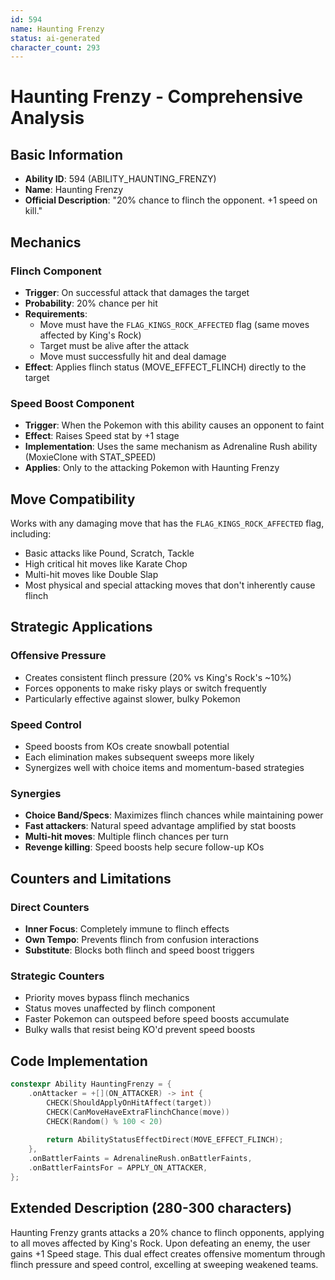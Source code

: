 ```yaml
---
id: 594
name: Haunting Frenzy
status: ai-generated
character_count: 293
---
```


# Haunting Frenzy - Comprehensive Analysis

## Basic Information
- **Ability ID**: 594 (ABILITY_HAUNTING_FRENZY)
- **Name**: Haunting Frenzy
- **Official Description**: "20% chance to flinch the opponent. +1 speed on kill."

## Mechanics

### Flinch Component
- **Trigger**: On successful attack that damages the target
- **Probability**: 20% chance per hit
- **Requirements**: 
  - Move must have the `FLAG_KINGS_ROCK_AFFECTED` flag (same moves affected by King's Rock)
  - Target must be alive after the attack
  - Move must successfully hit and deal damage
- **Effect**: Applies flinch status (MOVE_EFFECT_FLINCH) directly to the target

### Speed Boost Component  
- **Trigger**: When the Pokemon with this ability causes an opponent to faint
- **Effect**: Raises Speed stat by +1 stage
- **Implementation**: Uses the same mechanism as Adrenaline Rush ability (MoxieClone with STAT_SPEED)
- **Applies**: Only to the attacking Pokemon with Haunting Frenzy

## Move Compatibility
Works with any damaging move that has the `FLAG_KINGS_ROCK_AFFECTED` flag, including:
- Basic attacks like Pound, Scratch, Tackle
- High critical hit moves like Karate Chop
- Multi-hit moves like Double Slap
- Most physical and special attacking moves that don't inherently cause flinch

## Strategic Applications

### Offensive Pressure
- Creates consistent flinch pressure (20% vs King's Rock's ~10%)
- Forces opponents to make risky plays or switch frequently
- Particularly effective against slower, bulky Pokemon

### Speed Control
- Speed boosts from KOs create snowball potential
- Each elimination makes subsequent sweeps more likely
- Synergizes well with choice items and momentum-based strategies

### Synergies
- **Choice Band/Specs**: Maximizes flinch chances while maintaining power
- **Fast attackers**: Natural speed advantage amplified by stat boosts
- **Multi-hit moves**: Multiple flinch chances per turn
- **Revenge killing**: Speed boosts help secure follow-up KOs

## Counters and Limitations

### Direct Counters
- **Inner Focus**: Completely immune to flinch effects
- **Own Tempo**: Prevents flinch from confusion interactions
- **Substitute**: Blocks both flinch and speed boost triggers

### Strategic Counters  
- Priority moves bypass flinch mechanics
- Status moves unaffected by flinch component
- Faster Pokemon can outspeed before speed boosts accumulate
- Bulky walls that resist being KO'd prevent speed boosts

## Code Implementation
```cpp
constexpr Ability HauntingFrenzy = {
    .onAttacker = +[](ON_ATTACKER) -> int {
        CHECK(ShouldApplyOnHitAffect(target))
        CHECK(CanMoveHaveExtraFlinchChance(move))
        CHECK(Random() % 100 < 20)
        
        return AbilityStatusEffectDirect(MOVE_EFFECT_FLINCH);
    },
    .onBattlerFaints = AdrenalineRush.onBattlerFaints,
    .onBattlerFaintsFor = APPLY_ON_ATTACKER,
};
```

## Extended Description (280-300 characters)
Haunting Frenzy grants attacks a 20% chance to flinch opponents, applying to all moves affected by King's Rock. Upon defeating an enemy, the user gains +1 Speed stage. This dual effect creates offensive momentum through flinch pressure and speed control, excelling at sweeping weakened teams.